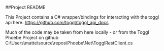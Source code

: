 ﻿##Project README

This Project contains a C# wrapper/bindings for interacting with the toggl api here.
https://github.com/toggl/toggl_api_docs

Much of the code may be taken from here locally - or from the Toggl Phoebe Project on github
C:\Users\matte\source\repos\Phoebe\Net\TogglRestClient.cs



